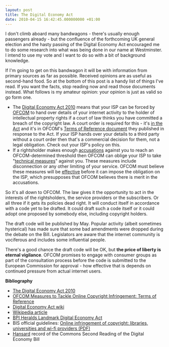 ```yaml
---
layout: post
title: The Digital Economy Act
date: 2010-04-15 16:42:45.000000000 +01:00
---
```

I don't climb aboard many bandwagons - there's usually enough passengers already - but the confluence of the forthcoming UK general election and the hasty passing of the Digital Economy Act encouraged me to do some research into what was being done in our name at Westminster. I intend to use my vote and I want to do so with a bit of background knowledge.

If I'm going to get on this bandwagon it will be with information from primary sources as far as possible. Received opinions are as useful as second-hand food. So at the bottom of this post is a handy list of things I've read. If you want the facts, stop reading now and read those documents instead. What follows is my amateur opinion: your opinion is just as valid so go form one.
<ul>
	<li>The <a href="http://interactive.bis.gov.uk/digitalbritain/" target="_blank">Digital Economy Act 2010</a> means that your ISP can be forced by <a href="http://en.wikipedia.org/wiki/Ofcom" target="_blank">OFCOM</a> to hand over details of your internet activity to the holder of intellectual property rights if a court of law thinks you have committed a breach of the copyright law. A court order is required for this - it's <a href="http://www.opsi.gov.uk/acts/acts2010/plain/ukpga_20100024_en#Legislation-IDAMWEBB" target="_blank">in the Act</a> and it's in OFCOM's <a href="http://www.ofcom.org.uk/telecoms/copyright/tor/" target="_blank">Terms of Reference document</a> they published in response to the Act. If your ISP hands over your details to a third party without a court order then that's a commercial decision for them, not a legal obligation. Check out your ISP's policy on this.</li>
	<li>If a rightsholder makes enough <a href="http://www.opsi.gov.uk/acts/acts2010/plain/ukpga_20100024_en#Legislation-IDAZ0EBB" target="_blank">accusations</a> against you to reach an OFCOM-determined threshold then OFCOM can oblige your ISP to take "<a href="http://www.opsi.gov.uk/acts/acts2010/plain/ukpga_20100024_en#p00110" target="_blank">technical measures</a>" against you. These measures include disconnection or any other limiting of your service. OFCOM must believe these measures will be <a href="http://www.opsi.gov.uk/acts/acts2010/plain/ukpga_20100024_en#Legislation-IDAMOMTF" target="_blank">effective</a> before it can impose the obligation on the ISP, which presupposes that OFCOM believes there is merit in the accusations.</li>
</ul>
So it's all down to OFCOM. The law gives it the opportunity to act in the interests of the rightsholders, the service providers or the subscribers. Or all three if it gets its policies dead right. It will conduct itself in accordance with a code yet to be drafted. It could draft such a code itself or it could adopt one proposed by somebody else, including copyright holders.

The draft code will be published by May. Popular activity (albeit sometimes hysterical) has made sure that some bad amendments were dropped during the debate on the Bill. Legislators are aware that the internet community is vociferous and includes some influential people.

There's a good chance the draft code will be OK, but <strong>the price of liberty is eternal vigilance</strong>. OFCOM promises to engage with consumer groups as part of the consultation process before the code is submitted to the European Commission for approval - how effective that is depends on continued pressure from actual internet users.

<strong>Bibliography</strong>
<ul>
	<li><a href="http://www.opsi.gov.uk/acts/acts2010/plain/ukpga_20100024_en" target="_blank">The Digital Economy Act 2010</a></li>
	<li><a href="http://www.ofcom.org.uk/telecoms/copyright/tor/" target="_blank">OFCOM Measures to Tackle Online Copyright Infringement: Terms of Reference</a></li>
	<li><a href="http://digitaleconomyact.info" target="_blank">Digital Economy Act wiki</a></li>
	<li><a href="http://en.wikipedia.org/wiki/Digital_Economy_Act_2010" target="_blank">Wikipedia article</a></li>
	<li><a href="http://www.bpi.co.uk/press-area/news-amp3b-press-release/article/bpi-heralds-landmark-digital-economy-act.aspx" target="_blank">BPI Heralds Landmark Digital Economy Act</a></li>
	<li>BIS official guidelines: <a href="http://interactive.bis.gov.uk/digitalbritain/wp-content/uploads/2010/02/Example-infringement-notifications.pdf" target="_blank">Online infringement of copyright: libraries, universities and wi-fi providers (PDF)</a></li>
	<li><a href="http://services.parliament.uk/hansard/Commons/bydate/20100406/mainchamberdebates/part005.html" target="_blank">Hansard</a> record of the Commons Second Reading of the Digital Economy Bill</li>
</ul>
